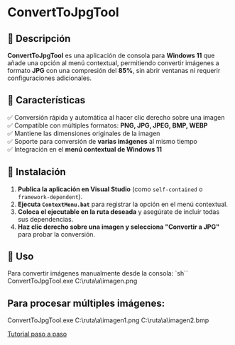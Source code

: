 # ConvertToJpgTool

## 📌 Descripción
**ConvertToJpgTool** es una aplicación de consola para **Windows 11** que añade una opción al menú contextual, permitiendo convertir imágenes a formato **JPG** con una compresión del **85%**, sin abrir ventanas ni requerir configuraciones adicionales.

## 🚀 Características
✅ Conversión rápida y automática al hacer clic derecho sobre una imagen  
✅ Compatible con múltiples formatos: **PNG, JPG, JPEG, BMP, WEBP**  
✅ Mantiene las dimensiones originales de la imagen  
✅ Soporte para conversión de **varias imágenes** al mismo tiempo  
✅ Integración en el **menú contextual de Windows 11**  

## 🔧 Instalación
1. **Publica la aplicación en Visual Studio** (como `self-contained` o `framework-dependent`).  
2. **Ejecuta `ContextMenu.bat`** para registrar la opción en el menú contextual.  
3. **Coloca el ejecutable en la ruta deseada** y asegúrate de incluir todas sus dependencias.  
4. **Haz clic derecho sobre una imagen y selecciona "Convertir a JPG"** para probar la conversión.  

## 📜 Uso
Para convertir imágenes manualmente desde la consola:
`sh``
ConvertToJpgTool.exe C:\ruta\a\imagen.png

## Para procesar múltiples imágenes:

ConvertToJpgTool.exe C:\ruta\a\imagen1.png C:\ruta\a\imagen2.bmp

[Tutorial paso a paso](https://mirandamx.dev/wp-admin/edit.php?post_type=post)
